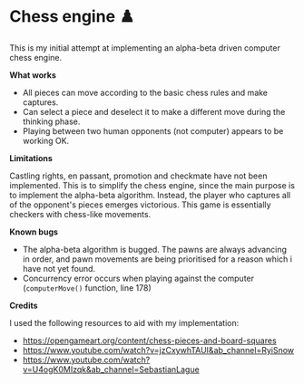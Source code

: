 # Chess engine ♟️

This is my initial attempt at implementing an alpha-beta driven computer chess engine.

**What works**
- All pieces can move according to the basic chess rules and make captures.
- Can select a piece and deselect it to make a different move during the thinking phase.
- Playing between two human opponents (not computer) appears to be working OK.

**Limitations**

Castling rights, en passant, promotion and checkmate have not been implemented. This is to simplify the chess engine, since the main purpose is to implement the alpha-beta algorithm. Instead, the player who captures all of the opponent's pieces emerges victorious. This game is essentially checkers with chess-like movements.

**Known bugs**
- The alpha-beta algorithm is bugged. The pawns are always advancing in order, and pawn movements are being prioritised for a reason which i have not yet found.
- Concurrency error occurs when playing against the computer (`computerMove()` function, line 178)


**Credits**

I used the following resources to aid with my implementation:
- https://opengameart.org/content/chess-pieces-and-board-squares
- https://www.youtube.com/watch?v=jzCxywhTAUI&ab_channel=RyiSnow
- https://www.youtube.com/watch?v=U4ogK0MIzqk&ab_channel=SebastianLague

